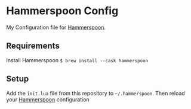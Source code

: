 # Hammerspoon Config
My Configuration file for [Hammerspoon](https://github.com/Hammerspoon/hammerspoon).

## Requirements
Install Hammerspoon
`$ brew install --cask hammerspoon`

## Setup
Add the `init.lua` file from this repository to `~/.hammerspoon`. Then reload your [Hammerspoon](https://github.com/Hammerspoon/hammerspoon) configuration

